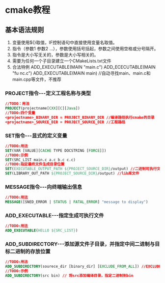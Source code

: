 # cmake教程
## 基本语法规则
1. 变量使用${}取值，IF控制语句中直接使用变量名取值。
2. 指令（参数1 参数2 ...），参数使用括号括起，参数之间使用空格或分号隔开。
3. 指令是大小写无关的，参数是大小写相关的。
4. 需要为任何一个子目录建立一个CMakeLists.txt文件
5. 合法特例
ADD_EXECUTABLE(MAIN "main.c")
ADD_ECECUTABLE(MAIN "fu nc.c")
ADD_EXECUTABLE(MAIN main) //自动寻找main、main.c和main.cpp等文件，不推荐

### PROJECT指令---定义工程名称与类型
```cmake
//TODO：用法
PROJECT(projectname[CXX][C][Java])
//TODO:四个变量
<projectname>_BINARY_DIR = PROJECT_BINARY_DIR //编译路径执行cmake的目录
<projectname>_SOURCE_DIR = PROJECT_SOURCE_DIR //工程路径
```  
### SET指令---显式的定义变量
```cmake
//TODO:用法
SET(VAR [VALUE][CACHE TYPE DOCSTRING [FORCE]])
//TODO:示例
SET(SRC_LIST main.c a.c b.c c.c)
//TODO:指定最终文件生成目录位置
SET(EXECUTABLE_OUTPUT_PATH ${PROJECT_SOURCE_DIR}/output) //二进制可执行文件
SET(LIBRARY_OUT_PATH ${PROJECT_SOURCE_DIR}/output) //lib库文件
```  
### MESSAGE指令---向终端输出信息  
```cmake
//TODO:用法
MESSAGE([SNED_ERROR | STATUS | FATAL_ERROR] "message to display")
```  
### ADD_EXECUTABLE---指定生成可执行文件
```cmake
//TODO:用法
ADD_EXECUTABLE(HELLO ${SRC_LIST})
```
### ADD_SUBDIRECTORY---添加源文件子目录，并指定中间二进制与目标二进制的存放位置
```cmake
//TODO:用法
ADD_SUBDIRECTORY(sourece_dir [binary_dir] [EXCLUDE_FROM_ALL]) //EXCLUDE_FROM_ALL 将这个目录剔除
//TODO:示例
ADD_SUBDIRECTORY(src bin) // 将src添加编译目录，指定二进制到bin
```

